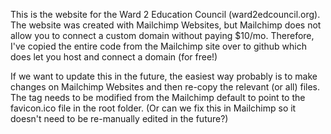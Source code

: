 This is the website for the Ward 2 Education Council (ward2edcouncil.org). 
The website was created with Mailchimp Websites, but Mailchimp does not allow you to connect a custom domain without paying $10/mo.
Therefore, I've copied the entire code from the Mailchimp site over to github which does let you host and connect a domain (for free!)

If we want to update this in the future, the easiest way probably is to make changes on Mailchimp Websites and then re-copy the relevant (or all) files.
The <link rel="icon"> tag needs to be modified from the Mailchimp default to point to the favicon.ico file in the root folder. 
(Or can we fix this in Mailchimp so it doesn't need to be re-manually edited in the future?)
